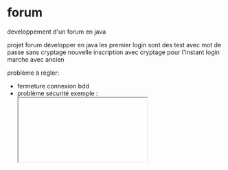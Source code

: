 # forum
developpement d'un forum en java 


projet forum développer en java
les premier login sont des test avec mot de passe sans cryptage 
nouvelle inscription avec cryptage
pour l'instant login marche avec ancien

problème à régler:
- fermeture connexion bdd 
- problème sécurité exemple : <iframe> + insertion code

à ajouter :
admin 
gestion utilisateur
